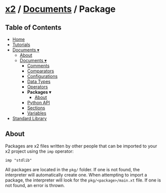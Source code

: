 # [x2](../../README.md) / [Documents](../documents.md) / Package

## Table of Contents

- [Home](../../README.md)
- [Tutorials](../tutorials.md)
- [Documents ▾](../documents.md)
    - [About](../documents.md#about)
    - [Documents ▾](../documents.md#documents)
        - [Comments](./comments.md)
        - [Comparators](./comparators.md)
        - [Configurations](./configurations.md)
        - [Data Types](./dataTypes.md)
        - [Operators](./operators.md)
        - **Packages ▾**
            - [About](#about)
        - [Python API](./pythonAPI.md)
        - [Sections](./sections.md)
        - [Variables](./variables.md)
- [Standard Library](../standardLibrary.md)

## About

Packages are x2 files written by other people that can be imported to your x2 project using the `imp` operator:

```
imp "stdlib"
```

All packages are located in the `pkg/` folder. If one is not found, the interpreter will automatically create one. When attempting to import a package, the interpreter will look for the `pkg/<package>/main.xt` file. If one is not found, an error is thrown.